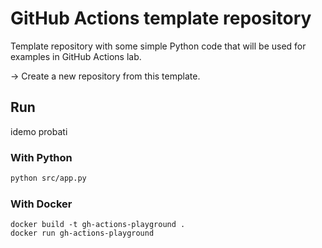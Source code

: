 # GitHub Actions template repository
Template repository with some simple Python code that will be used for examples in GitHub Actions lab.

&#8594; Create a new repository from this template.
## Run

idemo probati 

### With Python
```1
python src/app.py
```
### With Docker
```
docker build -t gh-actions-playground .
docker run gh-actions-playground
```
